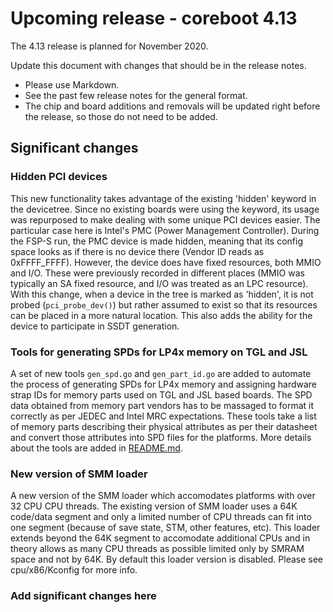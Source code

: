 Upcoming release - coreboot 4.13
================================

The 4.13 release is planned for November 2020.

Update this document with changes that should be in the release notes.

* Please use Markdown.
* See the past few release notes for the general format.
* The chip and board additions and removals will be updated right
  before the release, so those do not need to be added.

Significant changes
-------------------

### Hidden PCI devices

This new functionality takes advantage of the existing 'hidden' keyword in the
devicetree. Since no existing boards were using the keyword, its usage was
repurposed to make dealing with some unique PCI devices easier. The particular
case here is Intel's PMC (Power Management Controller). During the FSP-S run,
the PMC device is made hidden, meaning that its config space looks as if there
is no device there (Vendor ID reads as 0xFFFF_FFFF). However, the device does
have fixed resources, both MMIO and I/O. These were previously recorded in
different places (MMIO was typically an SA fixed resource, and I/O was treated
as an LPC resource). With this change, when a device in the tree is marked as
'hidden', it is not probed (`pci_probe_dev()`) but rather assumed to exist so
that its resources can be placed in a more natural location. This also adds the
ability for the device to participate in SSDT generation.

### Tools for generating SPDs for LP4x memory on TGL and JSL

A set of new tools `gen_spd.go` and `gen_part_id.go` are added to automate the
process of generating SPDs for LP4x memory and assigning hardware strap IDs for
memory parts used on TGL and JSL based boards. The SPD data obtained from memory
part vendors has to be massaged to format it correctly as per JEDEC and Intel MRC
expectations. These tools take a list of memory parts describing their physical
attributes as per their datasheet and convert those attributes into SPD files for
the platforms. More details about the tools are added in
[README.md](https://review.coreboot.org/plugins/gitiles/coreboot/+/refs/heads/master/util/spd_tools/intel/lp4x/README.md).

### New version of SMM loader

A new version of the SMM loader which accomodates platforms with over 32 CPU
CPU threads.  The existing version of SMM loader uses a 64K code/data
segment and only a limited number of CPU threads can fit into one segment
(because of save state, STM, other features, etc). This loader extends beyond
the 64K segment to accomodate additional CPUs and in theory allows as many
CPU threads as possible limited only by SMRAM space and not by 64K. By default
this loader version is disabled. Please see cpu/x86/Kconfig for more info.

### Add significant changes here
